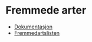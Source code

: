 # Fremmede arter

- [Dokumentasjon](https://www.artsdatabanken.no/Pages/241496/Om_vurderingsmetoden)
- [Fremmedartslisten](https://www.artsdatabanken.no/fremmedartslista2018)
